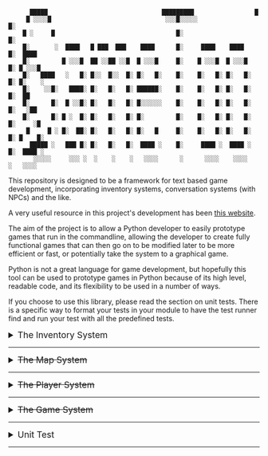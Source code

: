 ```                                                                              
      █████                                █████████                 █          
     █ ░░░░█                                ░░░█░░░░░                █░         
    █ ░     █                                  █░                    █░         
    █░       ░  ████   █ ███  ███    ████      █░     ████    ████   █░  ████   
    █░         █ ░░░█  ██ ░░██ ░░█  █ ░░░█     █░    █ ░░░█  █ ░░░█  █░ █ ░░░█  
    █░   ████   ░   █░ █░░  █░░  █░ █░   █░    █░    █░   █░ █░   █░ █░ █░    ░ 
    █░    ░░█░   ████░ █░   █░   █░ ██████░    █░    █░   █░ █░   █░ █░  ██     
    █░      █░  █ ░░█░ █░   █░   █░ █░░░░░░    █░    █░   █░ █░   █░ █░   ░██   
    █░      █░ █ ░  █░ █░   █░   █░ █░         █░    █░   █░ █░   █░ █░     ░█  
     █     █ ░ █░  ██░ █░   █░   █░ █░   █     █░    █░   █░ █░   █░ █░ █    █░ 
      █████ ░   ███ █░ █░   █░   █░  ████ ░    █░     ████ ░  ████ ░ █░  ████ ░ 
       ░░░░░     ░░░ ░  ░    ░    ░   ░░░░      ░      ░░░░    ░░░░   ░   ░░░░  
```

This repository is designed to be a framework for text based game development, 
incorporating inventory systems, conversation systems (with NPCs) and the like.

A very useful resource in this project's development has been 
<a href="http://howtomakeanrpg.com">this website</a>.

The aim of the project is to allow a Python developer to easily prototype
games that run in the commandline, allowing the developer to create fully
functional games that can then go on to be modified later to be more 
efficient or fast, or potentially take the system to a graphical game. 

Python is not a great language for game development, but hopefully this tool
can be used to prototype games in Python because of its high level, readable 
code, and its flexibility to be used in a number of ways. 

If you choose to use this library, please read the section on unit tests. There 
is a specific way to format your tests in your module to have the test runner
find and run your test with all the predefined tests. 

<details><summary style="font-size:1.25em;">The Inventory System</summary>

### `inventory.py`


<details> 

### Item

``` python
Item(name: str,
     quantity: int,
     stack_limit: int,
     max_slots: int,
     category: ItemCategory,
     price: Union[int, Wallet],
     unit_weight: int)
```

Each item in game must have a non-empty name. Quantity defaults to 1, and 
all other parameters default to None. If `stack_limit` is defined and is 
greater than 0, then when this item is added to an inventory system, the 
inventory system will prioritize the item's stack limit over any other limit
that is defined. If `max_slots` is defined, then the number of inventory
slots taken up by this particular item cannot exceed that limit. If the 
`category` field is defined, then the item is organized into that particular
category, if not, the item is considered 'Generalized'. The price field is 
used primarily for exchange of items for currency. If no such price is given,
then a price can be looked up from a price registry. For weight based
inventory systems, the `unit_weight` field will define the weight each unit
of the item contributes to the inventory system. 


### ItemCategory

``` python
ItemCategory(name: str,
             stack_limit: int,
             max_slots: int)
```

Each item can belong to at most one category. If an item has no stack limit 
defined, then the `stack_limit` field for the category is used. If the category 
has a `max_slot` limit defined, then the number of inventory slots taken up by 
items of that category cannot exceed that limit.


### ItemFilter

``` python
ItemFilter(filter_cats: Dict[Union[ItemCategory, None, Any], bool])
```

An Item filter will determine which items can and cannot be added to a given 
`InventorySystem` object. The `None` key will determine if the filter accepts
generalized items, and the `Any` key will determine if the filter accepts 
categorized items. For all other keys, the value determines if items of that
particular category are accepted or not.


### InventorySystem

``` python
InventorySystem(max_slots: int, 
                stack_limit: int, 
                remove_on_0: bool, 
                weight_based: bool,
                weight_limit: int)
```


For lack of confusion, it is best to use solely keyword arguments.
If nothing is specified, there is no maximum for any stack, nor
the amount of stacks. Therefore, any item can be added to the inventory, and
any number (within the maximum limit of integers). Both values must be positive,
and so if a non-positive value is entered, the inventory defaults to 1.

The `remove_on_0` option by default is set to true. If `remove_on_0` is set to
false, then when all items are removed, the item still appears in the 
inventory and shows as `ItemName x0`. This option is useful for inventories
with a set number of slots where items are fed in such that each slot is filled,
allowing only certain items to appear. 

The `weight_based` option by default is set to false. if `weight_based` is set
to true, then adding and storing items is dependent on unit weight of each item
and ignores any options set by `stack_limit` or `max_slots`. If the weight 
limit (`weight_limit`), and the unit weight of every item is integral (an 
integer), then the inventory system approximates a slot based inventory system 
where each item can take up a different number of slots.


<details><summary style="font-size:1.25em;">Examples</summary>


<h4><u>'Minecraft' style</u></h4>

In Minecraft, there are 36 slots, in which each can (usually) contain 64 items.

Therefore, to specify a Minecraft style inventory, we'd write:

``` python
minecraft_inv = InventorySystem(max_slots=36, stack_limit=64)  
```

<h4><u>'Rule of 99' style</u></h4>

In a 'Rule of 99' style inventory, any number of items can be stored, but only
99 of any given type (99, 50, 100, any fixed number really). 

Therefore, to specify a 'Rule of 99' style inventory, we'd write:

``` python
rule_of_99_inv = InventorySystem(stack_limit=99)
```

<h4><u>'Set in Stone' style</u></h4>

In a 'Set in Stone' style inventory, all item slots belong to one specific item.
This could be health potions, or ammunition for an FPS game, or maybe a wallet
of some kind. In this sense, there is no way to empty a slot, it still takes 
up a slot even when you have 0 of the item, or if there is only ever one item.

Therefore, to specify a 'Set in Stone' style inventory, with `n` slots, we'd
write:

``` python
set_in_stone_inv = InventorySystem(max_slots=n, remove_on_0=False)
```

<h4><u>'Weight based' style</u></h4>

Like in Fallout 3, or Oblivion, this inventory style takes into account the 
weight of each item, where each item can have any positive real-valued weight.

The inventory can continue to accept new items until adding a new item would
cause the total weight of the inventory's capacity to exceed the weight limit.

Therefore, to specify a 'weight based' inventory with weight limit `L`, 
we'd write:

``` python
weight_based_inv = InventorySystem(weight_based=True, weight_limit=L)
```

<h4><u>'Slot based' style</u></h4>

In a 'Slot based' style inventory, all items take up a specific number of slots.
For example an item could take up 1, 2, 3, or any other number of slots.
In Subnautica, an element of the inventory system came down to the dimension of
the item model, such as a 2 by 2 slot coverage v.s. a 2 by 3, or even 3 by 3.
In this style, that restriction is not there, since in this system, position is
irrelevant.

This system is a specific kind of weight-based system, and therefore is defined
the same way, the only difference being all weights must be integers. 

</details>


### Inventory

``` python
Inventory(pages: list[InventorySystem],
          all_pages_in_str: bool,
          page_display: int)
```

The inventory class groups a list of `InventorySystem` objects together to form 
a comprehensive inventory system. The use of `ItemFilter` objects on each 
inventory system allows automatic sorting and `ItemCategory` tags allow
conditional settings such as stack limit or max slot limits. 

</details><!--- End inventory.py -->


### `currency.py`

<details> 

### CurrencySystem

``` python
CurrencySystem(relative_denominations: OrderedDict[str, int])
```

A currency system keeps track of the different denominations and the relative
value of each denomination. The system is designed to work with denominations
whose values are a whole number multiple of the next most valuable denomination.
The values in `relative_denominations` are said whole number multiple, while
the value associated with the most valuable denomination must always be 1.
The system can be used with non-integral relative denominations, but if the 
Wallet class's `auto_stack` method returns a wallet with a different unstacked 
value, then an exception is raised. If the value of any denomination is valued 
as a non-integral amount of the lowest valued denomination, then the system
may fail to provide an accurate and consistent valuation.

<details><summary style="font-size:1.25em;">Examples</summary>
<h4><u>U.S.D. denominations</u></h4>

To take a few denominations from the United States' denominations, consider
a simplified currency system involving the U.S. single dollar bill, 5 dollar
bill, 20 and 100 dollar bill.

As it takes five single dollar bills to be worth a 5 dollar bill, four 5 dollar 
bills to be worth a 20 dollar bill, and five 20 dollar bills to be worth a 100 
dollar bill, we would define this currency system as follows.

``` python
usd_curr_sys = CurrencySystem(OrderedDict({
    "100 Dollar Bill": 1,
    "20 Dollar Bill": 5,
    "5 Dollar Bill": 4,
    "1 Dollar Bill": 5,
}))
```

<h4><u>Precious metals' denominations</u></h4>
 
In a more fantasy / medieval themed game, perhaps the usage of gold, silver,
and copper pieces may be more appropriate. For instance, let us say that a
gold piece is worth 100 silver pieces, while each silver pieces is worth 50
copper pieces. This in turn meaning each gold piece is work 5,000 copper 
pieces. To define this currency system, we'd define it as follows.

``` python
precious_curr_sys = CurrencySystem(OrderedDict({
    "Gold Pieces": 1,
    "Silver Pieces": 100,
    "Copper Pieces": 50,
}))
```

</details>

### PriceRegistry

``` python
PriceRegistry(registry: dict[str, int],
              read_file: TextIOWrapper,
              read_file_path: str)
```

A price registry is used throughout a game model, its primary function being
to store a list of items, and their corresponding list prices. By taking this
value and multiplying by a constant `0 < d < 1`, we can create the discounted
price that said item can be sold for, therefore preventing items from being
worth more when sold than when bought, preventing buy / sell positive feedback
loops. Either a filepath or the opened file object can be used to read in the
registry. If no file is provided, then an empty registry is created. In the 
event that the registry is saved to file with no read file provided at 
creation nor at time of saving, an exception is raised.

### Wallet

``` python
Wallet(curr_sys: CurrencySystem, 
       amount: int)
```

A wallet object uses the specified currency system to store an amount of
currency. For instance, a player character may have one or many wallets
with different currency systems, to allow for non-transferable currencies. 
Each wallet by default will auto stack when currency is added. 

</details><!--- End currency.py -->


</details><!--- End Inventory System -->

___

<details><summary style="font-size:1.25em;"><del>The Map System</del></summary>
</details>

___

<details><summary style="font-size:1.25em;"><del>The Player System</del></summary>
</details>

___

<details><summary style="font-size:1.25em;"><del>The Game System</del></summary>
</details>

___

<details><summary style="font-size:1.25em;">Unit Test</summary>

To create a unit test in your module, create a file `test_<module name>.py`. 
The criteria for `TestRunner/runner.py` finding and running your test case
is by having the filename start with `test_` and end with the python `.py` file 
extension.

In said test case file, any classes that inherit from `unittest.TestCase` will 
be loaded into the test suite and run. 

As part of the `runner.py` file, all python source files, excluding empty
`__init__.py` files, will have their code reviewed, and have the total lines
of code (with comments and docstrings) as well as the number of source lines
of code (no comments or docstrings) counted and summed to give some statistics
about the project. Namely, the number of files, total and source lines of code,
and the results of the unit tests.

</details><!--- End Unit Test -->


---
